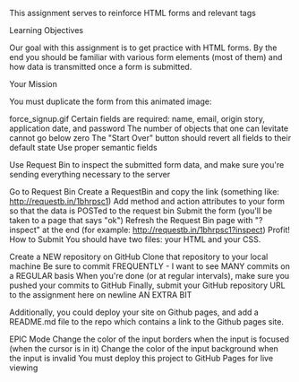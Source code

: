 This assignment serves to reinforce HTML forms and relevant tags

Learning Objectives

Our goal with this assignment is to get practice with HTML forms. By the end you
should be familiar with various form elements (most of them) and how data is
transmitted once a form is submitted.

Your Mission

You must duplicate the form from this animated image:

force_signup.gif
Certain fields are required:
name, email, origin story, application date, and password
The number of objects that one can levitate cannot go below zero
The "Start Over" button should revert all fields to their default state
Use proper semantic fields

Use Request Bin to inspect the submitted form data, and make sure you're
sending everything necessary to the server

Go to Request Bin
Create a RequestBin and copy the link (something like: http://requestb.in/1bhrpsc1)
Add method and action attributes to your form so that the data is POSTed to
the request bin
Submit the form (you'll be taken to a page that says "ok")
Refresh the Request Bin page with "?inspect" at the end
(for example: http://requestb.in/1bhrpsc1?inspect)
Profit!
How to Submit
You should have two files: your HTML and your CSS.

Create a NEW repository on GitHub
Clone that repository to your local machine
Be sure to commit FREQUENTLY - I want to see MANY commits on a REGULAR basis
When you're done (or at regular intervals), make sure you pushed your commits
to GitHub
Finally, submit your GitHub repository URL to the assignment here on newline
AN EXTRA BIT

Additionally, you could deploy your site on Github pages, and add a README.md
file to the repo which contains a link to the Github pages site.

EPIC Mode
Change the color of the input borders when the input is focused
(when the cursor is in it)
Change the color of the input background when the input is invalid
You must deploy this project to GitHub Pages for live viewing
